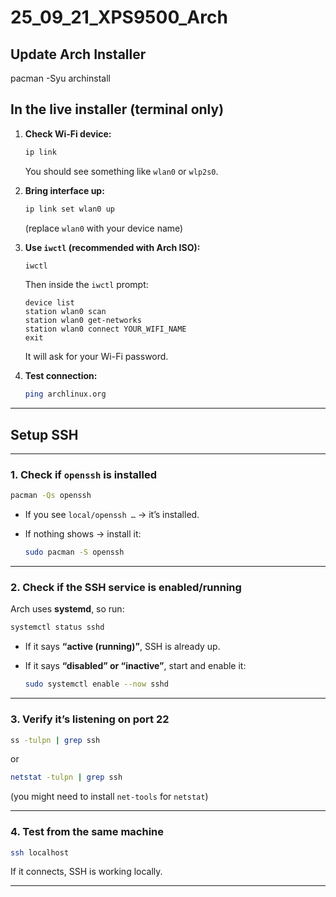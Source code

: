 # 25_09_21_XPS9500_Arch

## Update Arch Installer
pacman -Syu archinstall

## In the **live installer (terminal only)**

1. **Check Wi-Fi device:**

   ```bash
   ip link
   ```

   You should see something like `wlan0` or `wlp2s0`.

2. **Bring interface up:**

   ```bash
   ip link set wlan0 up
   ```

   (replace `wlan0` with your device name)

3. **Use `iwctl` (recommended with Arch ISO):**

   ```bash
   iwctl
   ```

   Then inside the `iwctl` prompt:

   ```
   device list
   station wlan0 scan
   station wlan0 get-networks
   station wlan0 connect YOUR_WIFI_NAME
   exit
   ```

   It will ask for your Wi-Fi password.

4. **Test connection:**

   ```bash
   ping archlinux.org
   ```

---

## Setup SSH

---

### 1. Check if `openssh` is installed

```bash
pacman -Qs openssh
```

* If you see `local/openssh …` → it’s installed.
* If nothing shows → install it:

  ```bash
  sudo pacman -S openssh
  ```

---

### 2. Check if the SSH service is enabled/running

Arch uses **systemd**, so run:

```bash
systemctl status sshd
```

* If it says **“active (running)”**, SSH is already up.
* If it says **“disabled” or “inactive”**, start and enable it:

  ```bash
  sudo systemctl enable --now sshd
  ```

---

### 3. Verify it’s listening on port 22

```bash
ss -tulpn | grep ssh
```

or

```bash
netstat -tulpn | grep ssh
```

(you might need to install `net-tools` for `netstat`)

---

### 4. Test from the same machine

```bash
ssh localhost
```

If it connects, SSH is working locally.

---
